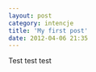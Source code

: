 ```yaml
---
layout: post
category: intencje
title: 'My first post'
date: 2012-04-06 21:35
---
```


Test test test

